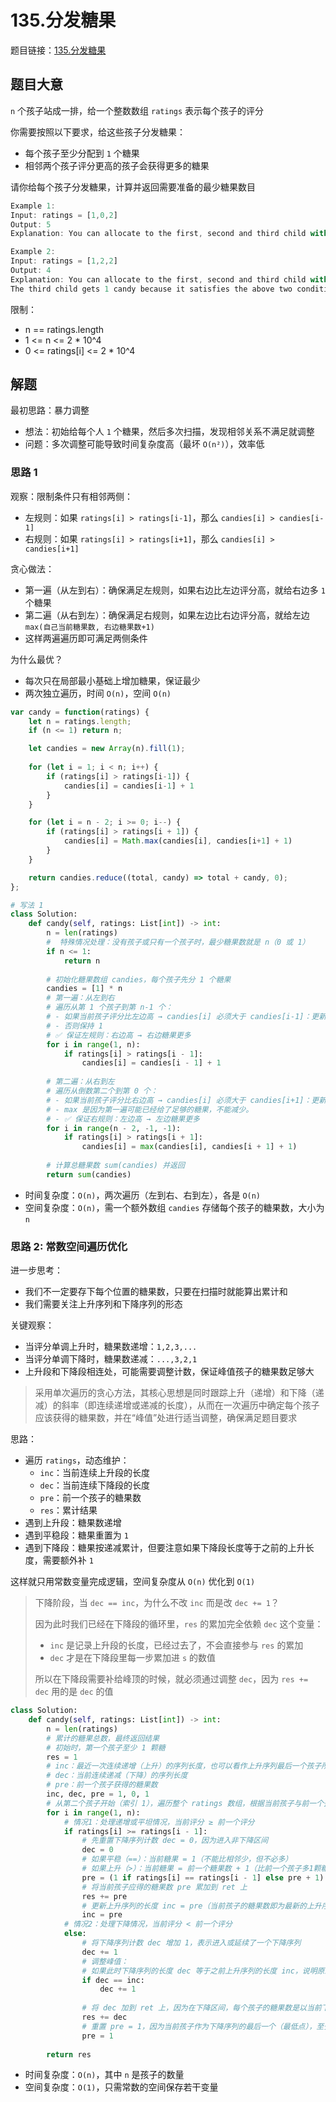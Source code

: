 # 135.分发糖果

题目链接：[135.分发糖果](https://leetcode.cn/problems/candy/)

## 题目大意

`n` 个孩子站成一排，给一个整数数组 `ratings` 表示每个孩子的评分

你需要按照以下要求，给这些孩子分发糖果：
- 每个孩子至少分配到 `1` 个糖果
- 相邻两个孩子评分更高的孩子会获得更多的糖果
  
请你给每个孩子分发糖果，计算并返回需要准备的最少糖果数目 

```js
Example 1:
Input: ratings = [1,0,2]
Output: 5
Explanation: You can allocate to the first, second and third child with 2, 1, 2 candies respectively.

Example 2:
Input: ratings = [1,2,2]
Output: 4
Explanation: You can allocate to the first, second and third child with 1, 2, 1 candies respectively.
The third child gets 1 candy because it satisfies the above two conditions.
```

限制：
- n == ratings.length
- 1 <= n <= 2 * 10^4
- 0 <= ratings[i] <= 2 * 10^4

## 解题

最初思路：暴力调整
- 想法：初始给每个人 `1` 个糖果，然后多次扫描，发现相邻关系不满足就调整
- 问题：多次调整可能导致时间复杂度高（最坏 `O(n²)`），效率低

### 思路 1

观察：限制条件只有相邻两侧：
- 左规则：如果 `ratings[i] > ratings[i-1]`，那么 `candies[i] > candies[i-1]`
- 右规则：如果 `ratings[i] > ratings[i+1]`，那么 `candies[i] > candies[i+1]`

贪心做法：
- 第一遍（从左到右）：确保满足左规则，如果右边比左边评分高，就给右边多 `1` 个糖果
- 第二遍（从右到左）：确保满足右规则，如果左边比右边评分高，就给左边 `max(自己当前糖果数, 右边糖果数+1)`
- 这样两遍遍历即可满足两侧条件

为什么最优？
- 每次只在局部最小基础上增加糖果，保证最少
- 两次独立遍历，时间 `O(n)`，空间 `O(n)`

```js
var candy = function(ratings) {
    let n = ratings.length;
    if (n <= 1) return n;

    let candies = new Array(n).fill(1);
    
    for (let i = 1; i < n; i++) {
        if (ratings[i] > ratings[i-1]) {
            candies[i] = candies[i-1] + 1
        }
    }

    for (let i = n - 2; i >= 0; i--) {
        if (ratings[i] > ratings[i + 1]) {
            candies[i] = Math.max(candies[i], candies[i+1] + 1)
        }
    }

    return candies.reduce((total, candy) => total + candy, 0);
};
```
```python
# 写法 1
class Solution:
    def candy(self, ratings: List[int]) -> int:
        n = len(ratings)
        #  特殊情况处理：没有孩子或只有一个孩子时，最少糖果数就是 n（0 或 1）
        if n <= 1:
            return n
        
        # 初始化糖果数组 candies，每个孩子先分 1 个糖果
        candies = [1] * n
        # 第一遍：从左到右
        # 遍历从第 1 个孩子到第 n-1 个：
        # - 如果当前孩子评分比左边高 → candies[i] 必须大于 candies[i-1]：更新 candies[i] = candies[i-1] + 1
        # - 否则保持 1
        # ✅ 保证左规则：右边高 → 右边糖果更多
        for i in range(1, n):
            if ratings[i] > ratings[i - 1]:
                candies[i] = candies[i - 1] + 1
        
        # 第二遍：从右到左
        # 遍历从倒数第二个到第 0 个：
        # - 如果当前孩子评分比右边高 → candies[i] 必须大于 candies[i+1]：更新 candies[i] = max(candies[i], candies[i+1] + 1)
        # - max 是因为第一遍可能已经给了足够的糖果，不能减少。
        # - ✅ 保证右规则：左边高 → 左边糖果更多
        for i in range(n - 2, -1, -1):
            if ratings[i] > ratings[i + 1]:
                candies[i] = max(candies[i], candies[i + 1] + 1)
        
        # 计算总糖果数 sum(candies) 并返回
        return sum(candies)
```

- 时间复杂度：`O(n)`，两次遍历（左到右、右到左），各是 `O(n)`
- 空间复杂度：`O(n)`，需一个额外数组 `candies` 存储每个孩子的糖果数，大小为 `n`

### 思路 2: 常数空间遍历优化

进一步思考：
- 我们不一定要存下每个位置的糖果数，只要在扫描时就能算出累计和
- 我们需要关注上升序列和下降序列的形态

关键观察：
- 当评分单调上升时，糖果数递增：`1,2,3,...`
- 当评分单调下降时，糖果数递减：`...,3,2,1`
- 上升段和下降段相连处，可能需要调整计数，保证峰值孩子的糖果数足够大

> 采用单次遍历的贪心方法，其核心思想是同时跟踪上升（递增）和下降（递减）的斜率（即连续递增或递减的长度），从而在一次遍历中确定每个孩子应该获得的糖果数，并在“峰值”处进行适当调整，确保满足题目要求

思路：
- 遍历 `ratings`，动态维护：
  - `inc`：当前连续上升段的长度
  - `dec`：当前连续下降段的长度
  - `pre`：前一个孩子的糖果数
  - `res`：累计结果
- 遇到上升段：糖果数递增
- 遇到平稳段：糖果重置为 `1`
- 遇到下降段：糖果按递减累计，但要注意如果下降段长度等于之前的上升长度，需要额外补 `1`

这样就只用常数变量完成逻辑，空间复杂度从 `O(n)` 优化到 `O(1)`

> 下降阶段，当 `dec == inc`，为什么不改 `inc` 而是改 `dec += 1`？
> 
> 因为此时我们已经在下降段的循环里，`res` 的累加完全依赖 `dec` 这个变量：
> - `inc` 是记录上升段的长度，已经过去了，不会直接参与 `res` 的累加
> - `dec` 才是在下降段里每一步累加进 `s` 的数值
> 
> 所以在下降段需要补给峰顶的时候，就必须通过调整 `dec`，因为 `res += dec` 用的是 `dec` 的值

```python
class Solution:
    def candy(self, ratings: List[int]) -> int:
        n = len(ratings)
        # 累计的糖果总数，最终返回结果
        # 初始时，第一个孩子至少 1 颗糖
        res = 1
        # inc：最近一次连续递增（上升）的序列长度，也可以看作上升序列最后一个孩子所获得的糖果数（至少自己算 1）
        # dec：当前连续递减（下降）的序列长度
        # pre：前一个孩子获得的糖果数
        inc, dec, pre = 1, 0, 1
        # 从第二个孩子开始（索引 1），遍历整个 ratings 数组，根据当前孩子与前一个孩子的评分关系分为两种情况
        for i in range(1, n):
            # 情况1：处理递增或平坦情况，当前评分 ≥ 前一个评分
            if ratings[i] >= ratings[i - 1]:
                # 先重置下降序列计数 dec = 0，因为进入非下降区间
                dec = 0
                # 如果平稳（==）：当前糖果 = 1（不能比相邻少，但不必多）
                # 如果上升（>）：当前糖果 = 前一个糖果数 + 1（比前一个孩子多1颗糖）
                pre = (1 if ratings[i] == ratings[i - 1] else pre + 1)
                # 将当前孩子应得的糖果数 pre 累加到 ret 上
                res += pre
                # 更新上升序列的长度 inc = pre（当前孩子的糖果数即为最新的上升序列长度）
                inc = pre
            # 情况2：处理下降情况，当前评分 < 前一个评分
            else:
                # 将下降序列计数 dec 增加 1，表示进入或延续了一个下降序列
                dec += 1
                # 调整峰值：
                # 如果此时下降序列的长度 dec 等于之前上升序列的长度 inc，说明原来的“峰值”孩子（上升序列的最后一个孩子）与下降序列长度相等，此时为了保证峰值孩子拥有比后续孩子更多的糖果，就需把下降序列再延长一个（即 dec += 1）
                if dec == inc:
                    dec += 1
                
                # 将 dec 加到 ret 上，因为在下降区间，每个孩子的糖果数是以当前下降序列的长度决定的
                res += dec
                # 重置 pre = 1，因为当前孩子作为下降序列的最后一个（最低点），至少只分配 1 颗糖
                pre = 1
        
        return res
```

- 时间复杂度：`O(n)`，其中 `n` 是孩子的数量
- 空间复杂度：`O(1)`，只需常数的空间保存若干变量